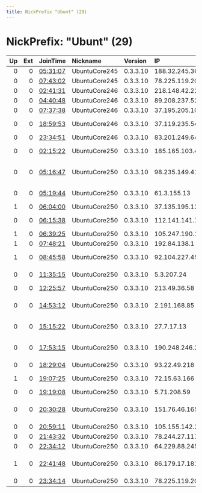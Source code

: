 ```yaml
---
title: NickPrefix "Ubunt" (29)
---
```


# NickPrefix: "Ubunt" (29)

|   Up |   Ext | JoinTime                                                                                            | Nickname      | Version   | IP              | AS                                 | CC   |   ORp |   Dirp | OS    | Contact   |   eFamMembers |
|-----:|------:|:----------------------------------------------------------------------------------------------------|:--------------|:----------|:----------------|:-----------------------------------|:-----|------:|-------:|:------|:----------|--------------:|
|    0 |     0 | [05:31:07](https://metrics.torproject.org/rs.html#details/3EF05D633B4FA438C29EE15C5728A79BD58B86D4) | UbuntuCore245 | 0.3.3.10  | 188.32.245.36   | Rostelecom                         | ru   | 46261 |      0 | Linux | None      |             1 |
|    0 |     0 | [07:43:02](https://metrics.torproject.org/rs.html#details/FBAC54D68E113026B5E81D6082E0DC6ADF907A58) | UbuntuCore245 | 0.3.3.10  | 78.225.119.208  | Free SAS                           | fr   | 44117 |      0 | Linux | None      |             1 |
|    0 |     0 | [02:41:31](https://metrics.torproject.org/rs.html#details/551274384282B0A9DC876119BE347299682D71A5) | UbuntuCore246 | 0.3.3.10  | 218.148.42.220  | Korea Telecom                      | kr   | 34801 |      0 | Linux | None      |             1 |
|    0 |     0 | [04:40:48](https://metrics.torproject.org/rs.html#details/A770EC30D1B422A21C73C215880FD8A0BB75D71C) | UbuntuCore246 | 0.3.3.10  | 89.208.237.52   | JSC Digital Network                | ru   | 39869 |      0 | Linux | None      |             1 |
|    0 |     0 | [07:37:38](https://metrics.torproject.org/rs.html#details/C46F6EB0823C18548970C252AFB13D6DF8785156) | UbuntuCore246 | 0.3.3.10  | 37.195.205.109  | Novotelecom Ltd                    | ru   | 36899 |      0 | Linux | None      |             1 |
|    0 |     0 | [18:59:53](https://metrics.torproject.org/rs.html#details/A7191F924A6E181D84839AF9F52D7170855C8256) | UbuntuCore246 | 0.3.3.10  | 37.119.235.54   | Vodafone Italia S.p.A.             | it   | 36371 |      0 | Linux | None      |             1 |
|    0 |     0 | [23:34:51](https://metrics.torproject.org/rs.html#details/CB9B77D5A478C9059F2A08C23BA3CC02274BC2FE) | UbuntuCore246 | 0.3.3.10  | 83.201.249.64   | Orange                             | fr   | 35769 |      0 | Linux | None      |             1 |
|    0 |     0 | [02:15:22](https://metrics.torproject.org/rs.html#details/B158FAFDA7A950FC584EE67F3087063E99AD6CAF) | UbuntuCore250 | 0.3.3.10  | 185.165.103.48  | Pardazesh Rayaneh Bita Co.Ltd      | ir   | 36939 |      0 | Linux | None      |             1 |
|    0 |     0 | [05:16:47](https://metrics.torproject.org/rs.html#details/DBF695D8D7646A63A9A29E41FCE515DAFCD19BE8) | UbuntuCore250 | 0.3.3.10  | 98.235.149.41   | Comcast Cable Communications, LLC  | us   | 42685 |      0 | Linux | None      |             1 |
|    0 |     0 | [05:19:44](https://metrics.torproject.org/rs.html#details/6332A6363DB9C167012C3BB15CD288CEA56B3B26) | UbuntuCore250 | 0.3.3.10  | 61.3.155.13     | National Internet Backbone         | in   | 46724 |      0 | Linux | None      |             1 |
|    1 |     0 | [06:04:00](https://metrics.torproject.org/rs.html#details/7B84F7611F99CC9AB0C1B9393F4FFE0A3EC8CDAD) | UbuntuCore250 | 0.3.3.10  | 37.135.195.127  | Orange Espagne SA                  | es   | 34285 |      0 | Linux | None      |             1 |
|    0 |     0 | [06:15:38](https://metrics.torproject.org/rs.html#details/CC97225D315CE53C42FBAC8D8C2CA3DA2244C42E) | UbuntuCore250 | 0.3.3.10  | 112.141.141.77  | Primus Telecommunications          | au   | 36522 |      0 | Linux | None      |             1 |
|    1 |     0 | [06:39:25](https://metrics.torproject.org/rs.html#details/E3A7982DB1E3AE94D195036EBA292FD35900CDEC) | UbuntuCore250 | 0.3.3.10  | 105.247.190.136 | Vodacom-VB                         | za   | 46411 |      0 | Linux | None      |             1 |
|    1 |     0 | [07:48:21](https://metrics.torproject.org/rs.html#details/86A518AF29470FC043C37B0CA98273441132CE17) | UbuntuCore250 | 0.3.3.10  | 192.84.138.1    | Consortium GARR                    | it   | 34331 |      0 | Linux | None      |             1 |
|    1 |     0 | [08:45:58](https://metrics.torproject.org/rs.html#details/A6B69921ABAED0A9903027144CEB0554B02B1E25) | UbuntuCore250 | 0.3.3.10  | 92.104.227.45   | Swisscom Switzerland Ltd           | ch   | 46593 |      0 | Linux | None      |             1 |
|    0 |     0 | [11:35:15](https://metrics.torproject.org/rs.html#details/8AED3575B28570F9505A371491A23D7A5A136AEA) | UbuntuCore250 | 0.3.3.10  | 5.3.207.24      | JSC ER-Telecom Holding             | ru   | 46741 |      0 | Linux | None      |             1 |
|    0 |     0 | [12:25:57](https://metrics.torproject.org/rs.html#details/6D9D97FFA62772DEF70A8254AA136DF75735F4D5) | UbuntuCore250 | 0.3.3.10  | 213.49.36.58    | Proximus NV                        | be   | 38385 |      0 | Linux | None      |             1 |
|    0 |     0 | [14:53:12](https://metrics.torproject.org/rs.html#details/60553E10890E2B29126633A222768FD6C199EE06) | UbuntuCore250 | 0.3.3.10  | 2.191.168.85    | Information Technology Company ITC | ir   | 45441 |      0 | Linux | None      |             1 |
|    0 |     0 | [15:15:22](https://metrics.torproject.org/rs.html#details/5C7E5F1DA3BA46BDFD093DAA94F75BE539DA9DD4) | UbuntuCore250 | 0.3.3.10  | 27.7.17.13      | Hathway IP Over Cable Internet     | in   | 42723 |      0 | Linux | None      |             1 |
|    0 |     0 | [17:53:15](https://metrics.torproject.org/rs.html#details/B9706C65C7E6CC811A6CDA4FFAFD68E56AA16A1B) | UbuntuCore250 | 0.3.3.10  | 190.248.246.211 | EPM Telecomunicaciones S.A. E.S.P. | co   | 39615 |      0 | Linux | None      |             1 |
|    0 |     0 | [18:29:04](https://metrics.torproject.org/rs.html#details/02E197A9FFEEB85E66906CC9C90C99EB8348B03B) | UbuntuCore250 | 0.3.3.10  | 93.22.49.218    | SFR SA                             | fr   | 42307 |      0 | Linux | None      |             1 |
|    1 |     0 | [19:07:25](https://metrics.torproject.org/rs.html#details/C12C8F8C6854B05970D41E92A9BCFD8CB729E75D) | UbuntuCore250 | 0.3.3.10  | 72.15.63.166    | Beanfield Technologies Inc.        | ca   | 36518 |      0 | Linux | None      |             1 |
|    0 |     0 | [19:19:08](https://metrics.torproject.org/rs.html#details/82509B8D993BBDF1A7B2BF5D90B9FF2CE847BDFE) | UbuntuCore250 | 0.3.3.10  | 5.71.208.59     | Sky UK Limited                     | gb   | 44023 |      0 | Linux | None      |             1 |
|    0 |     0 | [20:30:28](https://metrics.torproject.org/rs.html#details/CA11B1A7F7756240855DC90B8520637237FAB4DE) | UbuntuCore250 | 0.3.3.10  | 151.76.46.165   | Wind Telecomunicazioni SpA         | it   | 41021 |      0 | Linux | None      |             1 |
|    0 |     0 | [20:59:11](https://metrics.torproject.org/rs.html#details/82D1EA412817F7AFCED35B5CA7F47A6B85607B15) | UbuntuCore250 | 0.3.3.10  | 105.155.142.253 | MT-MPLS                            | ma   | 33015 |      0 | Linux | None      |             1 |
|    0 |     0 | [21:43:32](https://metrics.torproject.org/rs.html#details/4E2EF145CC6382838C2CBDA48BCB0322DE09778F) | UbuntuCore250 | 0.3.3.10  | 78.244.27.117   | Free SAS                           | fr   | 39833 |      0 | Linux | None      |             1 |
|    0 |     0 | [22:34:12](https://metrics.torproject.org/rs.html#details/0D6DD7C0860B6B44D74DC9711F0EFF8E4996B364) | UbuntuCore250 | 0.3.3.10  | 64.229.88.245   | Bell Canada                        | ca   | 44743 |      0 | Linux | None      |             1 |
|    1 |     0 | [22:41:48](https://metrics.torproject.org/rs.html#details/E609C5839B4219EAD48EA1AF7B4C6A36C5861C64) | UbuntuCore250 | 0.3.3.10  | 86.179.17.181   | British Telecommunications PLC     | gb   | 37715 |      0 | Linux | None      |             1 |
|    0 |     0 | [23:34:14](https://metrics.torproject.org/rs.html#details/098A862F811362BA2E09AC02B379DC3BE01956DF) | UbuntuCore250 | 0.3.3.10  | 78.225.119.208  | Free SAS                           | fr   | 45903 |      0 | Linux | None      |             1 |

